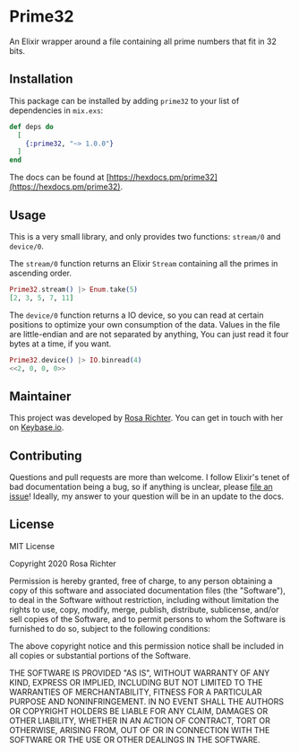 # Prime32

An Elixir wrapper around a file containing all prime numbers that fit in 32 bits.

## Installation

This package can be installed by adding `prime32` to your list of dependencies in `mix.exs`:

```elixir
def deps do
  [
    {:prime32, "~> 1.0.0"}
  ]
end
```

The docs can be found at [https://hexdocs.pm/prime32](https://hexdocs.pm/prime32).

## Usage

This is a very small library, and only provides two functions: `stream/0` and `device/0`.

The `stream/0` function returns an Elixir `Stream` containing all the primes in ascending order.

```elixir
Prime32.stream() |> Enum.take(5)
[2, 3, 5, 7, 11]
```

The `device/0` function returns a IO device,
so you can read at certain positions to optimize your own consumption of the data.
Values in the file are little-endian and are not separated by anything,
You can just read it four bytes at a time, if you want.

```elixir
Prime32.device() |> IO.binread(4)
<<2, 0, 0, 0>>
```

## Maintainer

This project was developed by [Rosa Richter](https://github.com/Cantido).
You can get in touch with her on [Keybase.io](https://keybase.io/cantido).

## Contributing

Questions and pull requests are more than welcome.
I follow Elixir's tenet of bad documentation being a bug,
so if anything is unclear, please [file an issue](https://github.com/Cantido/prime32/issues/new)!
Ideally, my answer to your question will be in an update to the docs.

## License

MIT License

Copyright 2020 Rosa Richter

Permission is hereby granted, free of charge, to any person obtaining a copy of
this software and associated documentation files (the "Software"), to deal in
the Software without restriction, including without limitation the rights to
use, copy, modify, merge, publish, distribute, sublicense, and/or sell copies
of the Software, and to permit persons to whom the Software is furnished to do
so, subject to the following conditions:

The above copyright notice and this permission notice shall be included in all
copies or substantial portions of the Software.

THE SOFTWARE IS PROVIDED "AS IS", WITHOUT WARRANTY OF ANY KIND, EXPRESS OR
IMPLIED, INCLUDING BUT NOT LIMITED TO THE WARRANTIES OF MERCHANTABILITY,
FITNESS FOR A PARTICULAR PURPOSE AND NONINFRINGEMENT. IN NO EVENT SHALL THE
AUTHORS OR COPYRIGHT HOLDERS BE LIABLE FOR ANY CLAIM, DAMAGES OR OTHER
LIABILITY, WHETHER IN AN ACTION OF CONTRACT, TORT OR OTHERWISE, ARISING FROM,
OUT OF OR IN CONNECTION WITH THE SOFTWARE OR THE USE OR OTHER DEALINGS IN THE
SOFTWARE.
